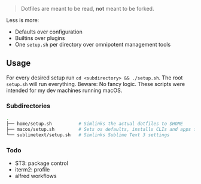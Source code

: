 > Dotfiles are meant to be read, **not** meant to be forked.

Less is more:
- Defaults over configuration
- Builtins over plugins
- One `setup.sh` per directory over omnipotent management tools

## Usage

For every desired setup run `cd <subdirectory> && ./setup.sh`. The root `setup.sh` will run everything. Beware: No fancy logic. These scripts were intended for my dev machines running macOS.

### Subdirectories

```bash
.
├── home/setup.sh          # Simlinks the actual dotfiles to $HOME
├── macos/setup.sh         # Sets os defaults, installs CLIs and apps from Brewfile
└── sublimetext/setup.sh   # Simlinks Sublime Text 3 settings
```

### Todo

- ST3: package control
- iterm2: profile
- alfred workflows
